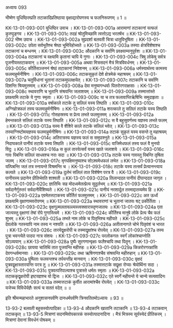 अध्यायः 093

भीष्मेण युधिष्ठिरम्प्रति तटाकादिप्रतिष्ठाया वृक्षाद्यारोपणस्य च फलनिरूपणम् ॥ 1 ॥

KK-13-01-093-001	युधिष्ठिर उवाच ।
KK-13-01-093-001a	आरामाणां तटाकानां यत्फलं कुरुपुङ्गव ।
KK-13-01-093-001c	तदहं श्रोतुमिच्छामि त्वत्तोऽद्य भरतर्षभ ॥
KK-13-01-093-002	भीष्म उवाच ।
KK-13-01-093-002a	सुप्रदर्शा बलवती चित्रा धातुविभूषिता ।
KK-13-01-093-002c	उपेता सर्वभूतैश्च श्रेष्ठा भूमिरिहोच्यते ॥
KK-13-01-093-003a	तस्याः क्षेत्रविशेषाश्च तटाकानां च बन्धनम् ।
KK-13-01-093-003c	औदकानि च सर्वाणि प्रवक्ष्याम्यनुपूर्वशः ॥
KK-13-01-093-004a	तटाकानां च वक्ष्यामि कृतानां चापि ये गुणाः ।
KK-13-01-093-004c	त्रिषु लोकेषु सर्वत्र पूजनीयस्तटाकवान् ॥
KK-13-01-093-005a	अथवा मित्रसदनं मैत्रं मित्रविवर्धनम् ।
KK-13-01-093-005c	कीर्तिसञ्जननं श्रेष्ठं तटाकानां निवेशनम् ॥
KK-13-01-093-006a	धर्मस्यार्थस्य कामस्य फलमाहुर्मनीषिणः ।
KK-13-01-093-006c	तटाकसुकृतं देशे क्षेत्रमेकं महाश्रयम् ॥
KK-13-01-093-007a	चतुर्विधानां भूतानां तटाकमुपलक्षयेत् ।
KK-13-01-093-007c	तटाकानि च सर्वाणि दिशन्ति श्रियमुत्तमाम् ॥
KK-13-01-093-008a	देवा मनुष्यगन्धर्वाः पितरोरगराक्षसाः ।
KK-13-01-093-008c	स्थावराणि च भूतानि संश्रयन्ति जलाशयम् ॥
KK-13-01-093-009a	तस्मात्तांस्ते प्रवक्ष्यामि तटाके ये गुणाः स्मृताः ।
KK-13-01-093-009c	या च तत्र फलावाप्तिर्ऋषिभिः समुदाहृताः ॥
KK-13-01-093-010a	वर्षाकाले तटाके तु सलिलं यस्य तिष्ठति ।
KK-13-01-093-010c	अग्निहोत्रफलं तस्य फलमाहुर्मनीषिणः ॥
KK-13-01-093-011a	शरत्काले तु सलिलं तटाके यस्य तिष्ठति ।
KK-13-01-093-011c	गोसहस्रस्य स प्रेत्य लभते फलमुत्तमम् ॥
KK-13-01-093-012a	हेमन्तकाले सलिलं तटाके यस्य तिष्ठति ।
KK-13-01-093-012c	स वै बहुसुवर्णस्य यज्ञस्य लभते फलम् ॥
KK-13-01-093-013a	यस्य वै शैशिरे काले तटाके सलिलं भवेत् ।
KK-13-01-093-013c	तस्याग्निष्टोमयज्ञस्य फलमाहुर्मनीषिणः ॥
KK-13-01-093-014a	तटाकं सुकृतं यस्य वसन्ते तु महाश्रयम् ।
KK-13-01-093-014c	अतिरात्रस्य यज्ञस्य फलं स समुपाश्नुते ॥
KK-13-01-093-015a	निदाघकाले पानीयं तटाके यस्य तिष्ठति ।
KK-13-01-093-015c	वाजिमेधफलं तस्य फलं वै मुनयो विदुः ॥
KK-13-01-093-016a	स कुलं तारयेत्सर्वं यस्य खाते जलाशये ।
KK-13-01-093-016c	गावः पिबन्ति सलिलं साधवश्च नराः सदा ॥
KK-13-01-093-017a	तटाके यस्य गावस्तु पिबन्ति तृषिता जलम् ।
KK-13-01-093-017c	मृगपक्षिमनुष्याश्च सोऽश्वमेधफलं लभेत ॥
KK-13-01-093-018a	यत्पिबन्ति जलं तत्र स्नायन्ते विश्रमन्ति च ।
KK-13-01-093-018c	तटाके यस्य तत्सर्वं प्रेत्यानन्त्याय कल्पते ॥
KK-13-01-093-019a	दुर्लभं सलिलं तात विशेषेण परत्र वै ।
KK-13-01-093-019c	पानीयस्य प्रदानेन प्रीतिर्भवति शाश्वती ॥
KK-13-01-093-020a	तिलान्ददत पानीयं दीपान्ददत जागृत ।
KK-13-01-093-020c	ज्ञातिभिः सह मोदध्वमेतत्प्रेत्य सुदुर्लभम् ॥
KK-13-01-093-021a	सर्वदानैर्गुरुतरं सर्वदानैर्विशिष्यते ।
KK-13-01-093-021c	पानीयं नरशार्दूल तस्माद्दातव्यमेव हि ॥
KK-13-01-093-022a	एवमेतत्तटाकस्य कीर्तितं फलमुत्तमम् ।
KK-13-01-093-022c	अत ऊर्ध्वं प्रवक्ष्यामि वृक्षाणामवरोपणम् ॥
KK-13-01-093-023a	स्थावराणां च भूतानां जातयः षट् प्रकीर्तिताः ।
KK-13-01-093-023c	वृक्षगुल्मलतावल्ल्यस्त्वक्सारास्तृणजातयः ॥
KK-13-01-093-024a	एता जात्यस्तु वृक्षाणां तेषां रोपे गुणास्त्विमे ।
KK-13-01-093-024c	कीर्तिश्च मानुषे लोके प्रेत्य चैव फलं शुभम् ॥
KK-13-01-093-025a	लभते नाम लोके च पितृभिश्च महीयते ।
KK-13-01-093-025c	देवलोके गतस्यापि नाम तस्य न नश्यति ॥
KK-13-01-093-026a	अतीतानागते चोभे पितृवंशं च भारत ।
KK-13-01-093-026c	तारयेद्वृक्षरोपी च तस्माद्वृक्षांश्च रोपयेत् ॥
KK-13-01-093-027a	तस्य पुत्रा भवन्त्येते पादपा नात्र संशयः ।
KK-13-01-093-027c	परलोकगतः स्वर्गं लोकांश्चाप्नोति सोऽव्ययान् ॥
KK-13-01-093-028a	पुष्पैः सुरगणान्वृक्षाः फलैश्चापि तथा पितॄन् ।
KK-13-01-093-028c	छायया चातिथिं तात पूजयन्ति महीरुहः ॥
KK-13-01-093-029a	किन्नरोरगरक्षांसि देवगन्धर्वमानवाः ।
KK-13-01-093-029c	तथा ऋषिगणाश्चैव संश्रयन्ति महीरुहान् ॥
KK-13-01-093-030a	पुष्पिताः फलवन्तश्च तर्पयन्तीह मानवान् ।
KK-13-01-093-030c	वृक्षदं पुत्रवद्वृक्षास्तारयन्ति परत्र तु ॥
KK-13-01-093-031a	तस्मात्तटाके सद्वृक्षा रोप्याः श्रेयोर्थिना सदा ।
KK-13-01-093-031c	पुत्रवत्परिपाल्याश्च पुत्रास्ते धर्मतः स्मृताः ॥
KK-13-01-093-032a	तटाककृद्वृक्षरोपी इष्टयज्ञश्च यो द्विजः ।
KK-13-01-093-032c	एते स्वर्गे महीयन्ते ये चान्ये सत्यवादिनः ॥
KK-13-01-093-033a	तस्मात्तटाकं कुर्वीत आरामांश्चैव रोपयेत् ।
KK-13-01-093-033c	यजेच्च विविधैर्यज्ञैः सत्यं च सततं वदेत् ॥ ॥

इति श्रीमन्महाभारते अनुशासनपर्वणि दानधर्मपर्वणि त्रिनवतितमोऽध्यायः ॥ 93 ॥

13-93-2 बलवती बहुसस्योत्पादिका ॥ 13-93-4 औदकानि खातानि तटाकानि ॥ 13-93-4 तटाकवान् तटाककृत् ॥ 13-93-5 मित्राणां सदनमिवोपकारकं सस्योत्पादनादिना । मैत्रं मित्रस्य सूर्यस्येदं प्रीतिकरम् । मित्राणां देवानां विवर्धनं पोषकम् ॥
